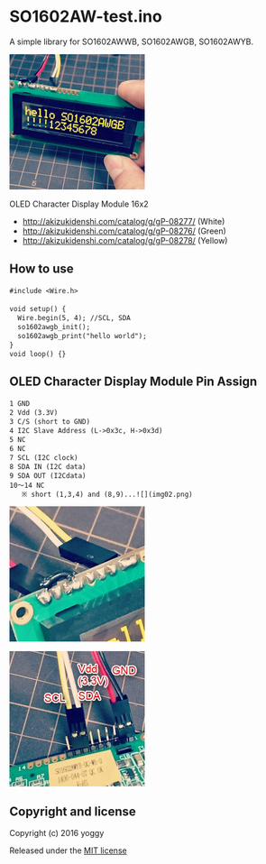 SO1602AW-test.ino
====
A simple library for SO1602AWWB, SO1602AWGB, SO1602AWYB.

![SO1602AWYB](img01.jpg)

OLED Character Display Module 16x2
- http://akizukidenshi.com/catalog/g/gP-08277/ (White)
- http://akizukidenshi.com/catalog/g/gP-08276/ (Green)
- http://akizukidenshi.com/catalog/g/gP-08278/ (Yellow)

How to use
----

    #include <Wire.h>
    
    void setup() {
      Wire.begin(5, 4); //SCL, SDA
      so1602awgb_init();
      so1602awgb_print("hello world");
    }
    void loop() {}

OLED Character Display Module Pin Assign
----

    1 GND
    2 Vdd (3.3V)
    3 C/S (short to GND)
    4 I2C Slave Address (L->0x3c, H->0x3d)
    5 NC
    6 NC
    7 SCL (I2C clock)
    8 SDA IN (I2C data)
    9 SDA OUT (I2Cdata)
    10～14 NC
       ※ short (1,3,4) and (8,9)...![](img02.png)

![SO1602AWYB](img02.jpg)

![SO1602AWYB](img03.jpg)

Copyright and license
----

Copyright (c) 2016 yoggy

Released under the [MIT license](LICENSE.txt)